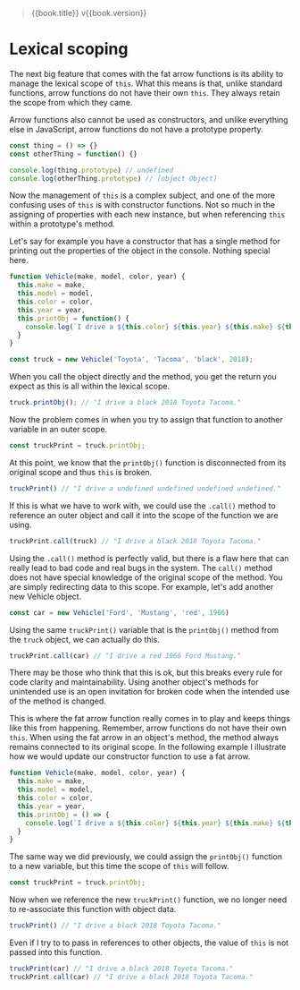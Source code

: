 > {{book.title}} v{{book.version}}

# Lexical scoping

The next big feature that comes with the fat arrow functions is its ability to manage the lexical scope of `this`. What this means is that, unlike standard functions, arrow functions do not have their own `this`. They always retain the scope from which they came.

Arrow functions also cannot be used as constructors, and unlike everything else in JavaScript, arrow functions do not have a prototype property.

```js
const thing = () => {}
const otherThing = function() {}

console.log(thing.prototype) // undefined
console.log(otherThing.prototype) // [object Object]
```

Now the management of `this` is a complex subject, and one of the more confusing uses of `this` is with constructor functions. Not so much in the assigning of properties with each new instance, but when referencing `this` within a prototype's method.

Let's say for example you have a constructor that has a single method for printing out the properties of the object in the console. Nothing special here.

```js
function Vehicle(make, model, color, year) {
  this.make = make,
  this.model = model,
  this.color = color,
  this.year = year,
  this.printObj = function() {
    console.log(`I drive a ${this.color} ${this.year} ${this.make} ${this.model}.`)
  }
}

const truck = new Vehicle('Toyota', 'Tacoma', 'black', 2018);
```

When you call the object directly and the method, you get the return you expect as this is all within the lexical scope.

```js
truck.printObj(); // "I drive a black 2018 Toyota Tacoma."
```

Now the problem comes in when you try to assign that function to another variable in an outer scope.

```js
const truckPrint = truck.printObj;
```

At this point, we know that the `printObj()` function is disconnected from its original scope and thus `this` is broken.

```js
truckPrint() // "I drive a undefined undefined undefined undefined."
```

If this is what we have to work with, we could use the `.call()` method to reference an outer object and call it into the scope of the function we are using.

```js
truckPrint.call(truck) // "I drive a black 2018 Toyota Tacoma."
```

Using the `.call()` method is perfectly valid, but there is a flaw here that can really lead to bad code and real bugs in the system. The `call()` method does not have special knowledge of the original scope of the method. You are simply redirecting data to this scope. For example, let's add another new Vehicle object.

```js
const car = new Vehicle('Ford', 'Mustang', 'red', 1966)
```

Using the same `truckPrint()` variable that is the `printObj()` method from the `truck` object, we can actually do this.

```js
truckPrint.call(car) // "I drive a red 1966 Ford Mustang."
```

There may be those who think that this is ok, but this breaks every rule for code clarity and maintainability. Using another object's methods for unintended use is an open invitation for broken code when the intended use of the method is changed.

This is where the fat arrow function really comes in to play and keeps things like this from happening. Remember, arrow functions do not have their own `this`. When using the fat arrow in an object's method, the method always remains connected to its original scope. In the following example I illustrate how we would update our constructor function to use a fat arrow.

```js
function Vehicle(make, model, color, year) {
  this.make = make,
  this.model = model,
  this.color = color,
  this.year = year,
  this.printObj = () => {
    console.log(`I drive a ${this.color} ${this.year} ${this.make} ${this.model}.`)
  }
}
```

The same way we did previously, we could assign the `printObj()` function to a new variable, but this time the scope of `this` will follow.

```js
const truckPrint = truck.printObj;
```

Now when we reference the new `truckPrint()` function, we no longer need to re-associate this function with object data.

```js
truckPrint() // "I drive a black 2018 Toyota Tacoma."
```

Even if I try to to pass in references to other objects, the value of `this` is not passed into this function.

```js
truckPrint(car) // "I drive a black 2018 Toyota Tacoma."
truckPrint.call(car) // "I drive a black 2018 Toyota Tacoma."
```
